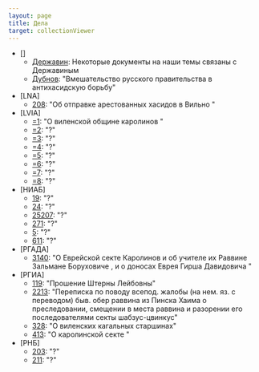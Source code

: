```yaml
---
layout: page
title: Дела
target: collectionViewer
---
```


- []
  - <a href="/collections/derzhavin/index.html" target="collectionViewer">Державин</a>:
  Некоторые документы на наши темы связаны с Державиным
  - <a href="/collections/dubnov/index.html" target="collectionViewer">Дубнов</a>:
  "Вмешательство русского правительства в антихасидскую борьбу"
- [LNA]
  - <a href="/collections/lna208/index.html" target="collectionViewer">208</a>:
  "Об отправке арестованных хасидов в Вильно "
- [LVIA]
  - <a href="/collections/lvia1/index.html" target="collectionViewer">=1</a>:
  "О виленской общине каролинов "
  - <a href="/collections/lvia2/index.html" target="collectionViewer">=2</a>:
  "?"
  - <a href="/collections/lvia3/index.html" target="collectionViewer">=3</a>:
  "?"
  - <a href="/collections/lvia4/index.html" target="collectionViewer">=4</a>:
  "?"
  - <a href="/collections/lvia5/index.html" target="collectionViewer">=5</a>:
  "?"
  - <a href="/collections/lvia6/index.html" target="collectionViewer">=6</a>:
  "?"
  - <a href="/collections/lvia7/index.html" target="collectionViewer">=7</a>:
  "?"
  - <a href="/collections/lvia8/index.html" target="collectionViewer">=8</a>:
  "?"
- [НИАБ]
  - <a href="/collections/niab19/index.html" target="collectionViewer">19</a>:
  "?"
  - <a href="/collections/niab24/index.html" target="collectionViewer">24</a>:
  "?"
  - <a href="/collections/niab25207/index.html" target="collectionViewer">25207</a>:
  "?"
  - <a href="/collections/niab271/index.html" target="collectionViewer">271</a>:
  "?"
  - <a href="/collections/niab5/index.html" target="collectionViewer">5</a>:
  "?"
  - <a href="/collections/niab611/index.html" target="collectionViewer">611</a>:
  "?"
- [РГАДА]
  - <a href="/collections/rgada/index.html" target="collectionViewer">3140</a>:
  "О Еврейской секте Каролинов и об учителе их Раввине Зальмане Боруховиче , и о доносах Еврея Гирша Давидовича "
- [РГИА]
  - <a href="/collections/rgia119/index.html" target="collectionViewer">119</a>:
  "Прошение Штерны Лейбовны"
  - <a href="/collections/rgia2213/index.html" target="collectionViewer">2213</a>:
  "Переписка по поводу всепод. жалобы (на нем. яз. с переводом) быв. обер раввина из Пинска Хаима о преследовании, смещении в места раввина и разорении его последователями секты шабзус-цвинкус"
  - <a href="/collections/rgia328/index.html" target="collectionViewer">328</a>:
  "О виленских кагальных старшинах"
  - <a href="/collections/rgia413/index.html" target="collectionViewer">413</a>:
  "О каролинской секте "
- [РНБ]
  - <a href="/collections/rnb203/index.html" target="collectionViewer">203</a>:
  "?"
  - <a href="/collections/rnb211/index.html" target="collectionViewer">211</a>:
  "?"